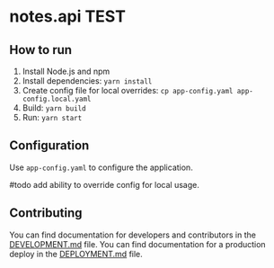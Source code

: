 # notes.api TEST

## How to run

1. Install Node.js and npm
2. Install dependencies: `yarn install`
3. Create config file for local overrides: `cp app-config.yaml app-config.local.yaml`
4. Build: `yarn build`
5. Run: `yarn start`

## Configuration

Use `app-config.yaml` to configure the application.

#todo add ability to override config for local usage.

## Contributing

You can find documentation for developers and contributors in the [DEVELOPMENT.md](./DEVELOPMENT.md) file.
You can find documentation for a production deploy in the [DEPLOYMENT.md](./DEPLOYMENT.md) file.
